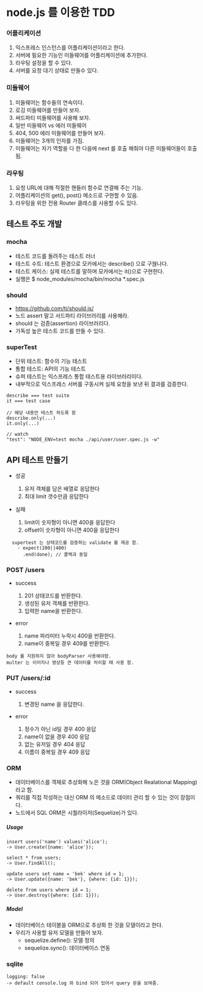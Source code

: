 # node.js 를 이용한 TDD

### 어플리케이션
 
1. 익스프레스 인스턴스를 어플리케이션이라고 한다.
2. 서버에 필요한 기능인 미들웨어를 어플리케이션에 추가한다.
3. 라우팅 설정을 할 수 있다.
4. 서버를 요청 대기 상태로 만들수 있다.

### 미들웨어
1. 미들웨어는 함수들의 연속이다.
2. 로깅 미들웨어를 만들어 보자.
3. 써드파티 미들웨어를 사용해 보자.
4. 일반 미들웨어 vs 에러 미들웨어
5. 404, 500 에러 미들웨어를 만들어 보자.
6. 미들웨어는 3개의 인자를 가짐.
7. 미들웨어는 자기 역할을 다 한 다음에 next 를 호출 해줘야 다른 미들웨어들이 호출 됨.


### 라우팅
1. 요청 URL에 대해 적절한 핸들러 함수로 연결해 주는 기능.
2. 어플리케이션의 get(), post() 메소드로 구현할 수 있음.
3. 라우팅을 위한 전용 Router 클래스를 사용할 수도 있다.

## 테스트 주도 개발
### mocha
  - 테스트 코드를 돌려주는 테스트 러너
  - 테스트 수트: 테스트 환경으로 모카에서는 describe() 으로 구혆나다.
  - 테스트 케이스: 실제 테스트를 말하며 모카에서는 it()으로 구현한다.
  - 실행은 $ node_modules/mocha/bin/mocha *.spec.js

### should
  - https://github.com/tj/should.js/
  - 노드 assert 말고 서드파티 라이브러리를 사용해라.
  - should 는 검증(assertion) 라이브러리다.
  - 가독성 높은 테스트 코드를 만들 수 있다.

### superTest
  - 단위 테스트: 함수의 기능 테스트
  - 통합 테스트: API의 기능 테스트
  - 슈퍼 테스트는 익스프레스 통합 테스트용 라이브러리이다.
  - 내부적으로 익스프레스 서버를 구동시켜 실제 요청을 보낸 뒤 결과를 검증한다.

```
describe === test suite
it === test case

// 해당 내용만 테스트 하도록 함
describe.only(...)
it.only(...)

// watch
"test": "NODE_ENV=test mocha ./api/user/user.spec.js -w"
```

## API 테스트 만들기
  - 성공
    1. 유저 객체를 담은 배열로 응답한다
    2. 최대 limit 갯수만큼 응답한다

  - 실패
    1. limit이 숫자형이 아니면 400을 응답한다
    2. offset이 숫자형이 아니면 400을 응답한다

```
  supertest 는 상태코드를 검증하는 validate 를 제공 함.
    - expect(200||400)
      .end(done); // 콜백과 동일
```


### POST /users
- success
  1. 201 상태코드를 반환한다.
  2. 생성된 유저 객체를 반환한다.
  3. 입력한 name을 반환한다.

- error
  1. name 파라미터 누락시 400을 반환한다.
  2. name이 중복일 경우 409를 반환한다.

```
body 를 지원하지 않아 bodyParser 사용해야함.
multer 는 이미지나 영상등 큰 데이터를 처리할 때 사용 함.
```

### PUT /users/:id
- success
  1. 변경된 name 을 응답한다.

- error
  1. 정수가 아닌 id일 경우 400 응답
  2. name이 없을 경우 400 응답
  3. 없는 유저일 경우 404 응답
  4. 이름이 중복일 경우 409 응답

### ORM
  - 데이터베이스를 객체로 추상화해 노은 것을 ORM(Object Realational Mapping) 라고 함.
  - 쿼리를 직접 작성하는 대신 ORM 의 메소드로 데이터 관리 할 수 있는 것이 장점이다.
  - 노드에서 SQL ORM은 시퀄라이저(Sequelize)가 있다.

##### Usage
```
insert users('name') values('alice');
-> User.create({name: 'alice'});

select * from users;
-> User.findAll();

update users set name = 'bek' where id = 1;
-> User.update({name: 'bek'}, {where: {id: 1}});

delete from users where id = 1;
-> User.destroy({where: {id: 1}});
```

##### Model
  - 데이터베이스 테이블을 ORM으로 추상화 한 것을 모델이라고 한다.
  - 우리가 사용할 유저 모델을 만들어 보자.
    * sequelize.define(): 모델 정의
    * sequelize.sync(): 데이터베이스 연동

### sqlite
```
logging: false
-> default console.log 와 bind 되어 있어서 query 문을 보여줌.
```